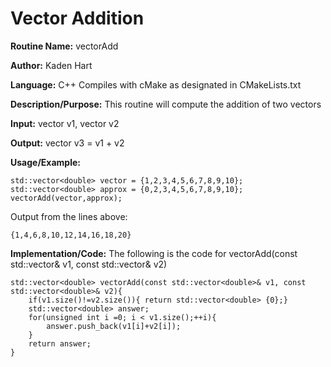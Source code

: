 # Vector Addition

**Routine Name:**           vectorAdd

**Author:** Kaden Hart

**Language:** C++ Compiles with cMake as designated in CMakeLists.txt

**Description/Purpose:** This routine will compute the addition of two vectors

**Input:** vector<double> v1, vector<double> v2

**Output:** vector<double> v3 = v1 + v2

**Usage/Example:**  

    std::vector<double> vector = {1,2,3,4,5,6,7,8,9,10};
    std::vector<double> approx = {0,2,3,4,5,6,7,8,9,10};
    vectorAdd(vector,approx);


Output from the lines above:

    {1,4,6,8,10,12,14,16,18,20}

**Implementation/Code:** The following is the code for vectorAdd(const std::vector<double>& v1, const std::vector<double>& v2)

    std::vector<double> vectorAdd(const std::vector<double>& v1, const std::vector<double>& v2){
        if(v1.size()!=v2.size()){ return std::vector<double> {0};}
        std::vector<double> answer;
        for(unsigned int i =0; i < v1.size();++i){
            answer.push_back(v1[i]+v2[i]);
        }
        return answer;
    }

